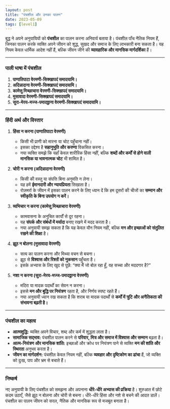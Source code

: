 ```yaml
---
layout: post
title: "पंचशील और उनका पालन"
date: 2023-05-09
tags: [level1]
---
```


बुद्ध ने अपने अनुयायियों को **पंचशील** का पालन करना अनिवार्य बताया है। पंचशील पाँच नैतिक नियम हैं, जिनका पालन करके व्यक्ति अपने जीवन को शुद्ध, सुखद और समाज के लिए लाभकारी बना सकता है। यह नियम केवल धार्मिक आदेश नहीं हैं, बल्कि जीवन जीने की **व्यावहारिक और मानसिक मार्गदर्शिका** हैं।  

---

### पाली भाषा में पंचशील

1. **पाणातिपाटा वेरमणी-सिक्खापदं समादयामि।**  
2. **अदिन्नादाना वेरमणी-सिक्खापदं समादयामि।**  
3. **कामेसु मिच्छाचारा वेरमणी-सिक्खापदं समादयामि।**  
4. **मुसावादा वेरमणी-सिक्खापदं समादयामि।**  
5. **सुरा-मेरय-मज्ज-पमादठ्ठाना वेरमणी-सिक्खापदं समादयामि।**  

---

### हिंदी अर्थ और विस्तार

1. **हिंसा न करना (पाणातिपाटा वेरमणी)**  
   - किसी भी प्राणी को मारना या चोट पहुँचाना नहीं।  
   - इसका उद्देश्य है **सहानुभूति और करुणा** विकसित करना।  
   - नया व्यक्ति समझे कि यहाँ केवल शारीरिक हिंसा नहीं, बल्कि **शब्दों और कर्मों से होने वाली मानसिक या भावनात्मक चोट** भी शामिल है।  

2. **चोरी न करना (अदिन्नादाना वेरमणी)**  
   - किसी की वस्तु या संपत्ति बिना अनुमति न लेना।  
   - यह हमें **ईमानदारी और न्यायप्रियता** सिखाता है।  
   - रोज़मर्रा के जीवन में इसका पालन करने के लिए ध्यान दें कि हम दूसरों की चीजों का **सम्मान और स्वीकृति के बिना उपयोग न करें।**  

3. **व्यभिचार न करना (कामेसु मिच्छाचारा वेरमणी)**  
   - कामवासना के अनुचित कार्यों से दूर रहना।  
   - यह **संपर्क और संबंधों में मर्यादा** बनाए रखने में मदद करता है।  
   - नया अनुयायी समझ सकता है कि यह केवल यौन नियम नहीं, बल्कि **मन और इच्छाओं को संतुलित रखने की शिक्षा** है।  

4. **झूठ न बोलना (मुसावादा वेरमणी)**  
   - सत्य का पालन करना और मिथ्या वचन से बचना।  
   - झूठ से **विश्वास और रिश्तों को नुकसान** पहुँचता है।  
   - इसके अभ्यास के लिए खुद से पूछें: “क्या मैं जो बोल रहा हूँ, वह सच्चा और मददगार है?”  

5. **नशा न करना (सुरा-मेरय-मज्ज-पमादठ्ठाना वेरमणी)**  
   - मदिरा या मादक पदार्थों का सेवन न करना।  
   - इससे **मन और बुद्धि पर नियंत्रण** रहता है, और निर्णय स्पष्ट रहते हैं।  
   - नया अनुयायी ध्यान रख सकता है कि शराब या मादक पदार्थों से **कर्मों में त्रुटि और अनैतिकता की संभावना बढ़ती है।**  

---

### पंचशील का महत्व

- **आत्मशुद्धि:** व्यक्ति अपने विचार, शब्द और कर्म में शुद्धता लाता है।  
- **सामाजिक सद्भाव:** पंचशील पालन करने से **परिवार, मित्र और समाज में विश्वास और सम्मान** बढ़ता है।  
- **आत्म-नियंत्रण और मानसिक शांति:** इच्छाओं और क्रोध पर नियंत्रण पाने से व्यक्ति **मन की शांति और स्थिरता** अनुभव करता है।  
- **जीवन का मार्गदर्शन:** पंचशील केवल नियम नहीं, बल्कि **व्यवहार और दृष्टिकोण का ढांचा** हैं, जो व्यक्ति को दुःख, पाप और भ्रम से बचाते हैं।  

---

### निष्कर्ष

नए अनुयायी के लिए पंचशील को समझना और अपनाना **धीरे-धीरे अभ्यास की प्रक्रिया** है। शुरुआत में छोटे कदम उठाएँ, जैसे झूठ न बोलना और चोरी से बचना। धीरे-धीरे हिंसा और नशे से बचने की आदत डालें। पंचशील का पालन जीवन को सरल, नैतिक और मानसिक रूप से मजबूत बनाता है।
